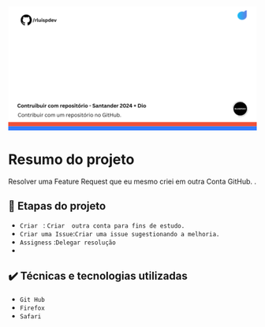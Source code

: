![Template rluipdev](Template/rluispdev.png )
 # Resumo do projeto
Resolver uma Feature Request que eu mesmo criei em outra Conta GitHub. .

## 🔨 Etapas do projeto
- `Criar ` : `Criar  outra conta para fins de estudo.`   
- `Criar uma Issue`:`Criar uma issue sugestionando a melhoria.` 
- `Assigness` :`Delegar resolução`
- 
## ✔️ Técnicas e tecnologias utilizadas

- ``Git Hub``
- ``Firefox``
- ``Safari``
 


